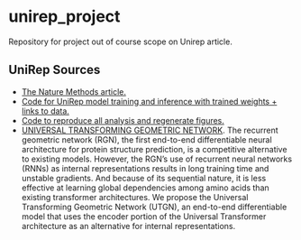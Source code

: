 # unirep_project
Repository for project out of course scope on Unirep article.

## UniRep Sources
- [The Nature Methods article.](https://www.nature.com/articles/s41592-019-0598-1)
- [Code for UniRep model training and inference with trained weights + links to data.](https://github.com/churchlab/UniRep)
- [Code to reproduce all analysis and regenerate figures.](https://github.com/churchlab/UniRep-analysis)
- [UNIVERSAL TRANSFORMING GEOMETRIC NETWORK](https://arxiv.org/pdf/1908.00723.pdf). The recurrent geometric network (RGN), the first end-to-end differentiable neural architecture for protein structure prediction, is a competitive alternative to existing models. However, the RGN’s use of recurrent neural networks (RNNs) as internal representations results in long training time and unstable gradients. And because of its sequential nature, it is less effective at learning global dependencies among amino acids than existing transformer architectures. We propose the Universal Transforming Geometric Network (UTGN), an end-to-end differentiable model that uses the encoder portion of the Universal Transformer architecture as an alternative for internal representations.
